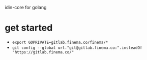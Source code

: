 idin-core for golang

# get started

-   ```export GOPRIVATE=gitlab.finema.co/finema/*```
-   ```git config --global url."git@gitlab.finema.co:".insteadOf "https://gitlab.finema.co/"```
